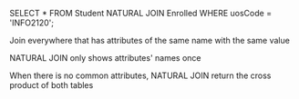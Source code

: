 SELECT *
  FROM Student NATURAL JOIN Enrolled
 WHERE uosCode = 'INFO2120';

Join everywhere that has attributes of the same name with the same value

NATURAL JOIN only shows attributes' names once

When there is no common attributes, NATURAL JOIN return the cross product of both tables